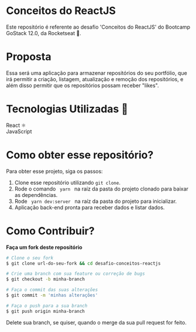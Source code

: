# Conceitos do ReactJS
Este repositório é referente ao desafio 'Conceitos do ReactJS' do Bootcamp GoStack 12.0, da Rocketseat 🚀.

# Proposta
Essa será uma aplicação para armazenar repositórios do seu portfólio, que irá permitir a criação, listagem, atualização e remoção dos repositórios, e além disso permitir que os repositórios possam receber "likes".

# Tecnologias Utilizadas 🚀
React ⚛️ <br />
JavaScript

# Como obter esse repositório?
Para obter esse projeto, siga os passos:
1. Clone esse repositório utilizando <code>git clone</code>.
2. Rode o comando <code> yarn </code> na raíz da pasta do projeto clonado para baixar as dependências.
3. Rode <code> yarn dev:server </code> na raíz da pasta do projeto para inicializar.
4. Aplicação back-end pronta para receber dados e listar dados.

# Como Contribuir?
**Faça um fork deste repositório**

```bash
# Clone o seu fork
$ git clone url-do-seu-fork && cd desafio-conceitos-reactjs

# Crie uma branch com sua feature ou correção de bugs
$ git checkout -b minha-branch

# Faça o commit das suas alterações
$ git commit -m 'minhas alterações'

# Faça o push para a sua branch
$ git push origin minha-branch
```

Delete sua branch, se quiser, quando o merge da sua pull request for feito. <br />
